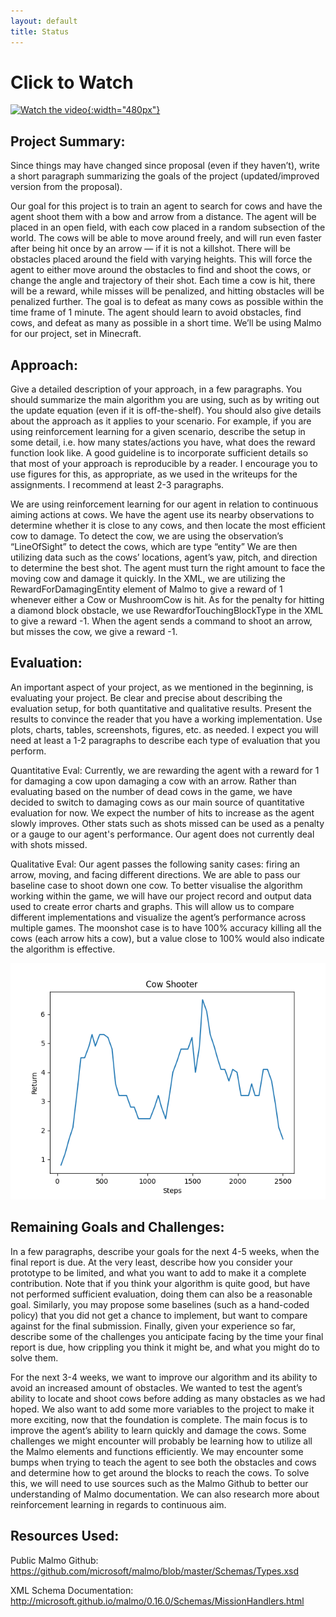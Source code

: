 ```yaml
---
layout: default
title: Status
---
```


# Click to Watch

[![Watch the video](https://i.imgur.com/WemUoPa.jpeg){:width="480px"}](https://www.youtube.com/watch?v=EoC5cjQLEZE)

## Project Summary:
Since things may have changed since proposal (even if they haven’t), write a short paragraph summarizing the goals of the project (updated/improved version from the proposal).

Our goal for this project is to train an agent to search for cows and have the agent shoot them with a bow and arrow from a distance. The agent will be placed in an open field, with each cow placed in a random subsection of the world. The cows will be able to move around freely, and will run even faster after being hit once by an arrow — if it is not a killshot. There will be obstacles placed around the field with varying heights. This will force the agent to either move around the obstacles to find and shoot the cows, or change the angle and trajectory of their shot.
Each time a cow is hit, there will be a reward, while misses will be penalized, and hitting obstacles will be penalized further. The goal is to defeat as many cows as possible within the time frame of 1 minute. The agent should learn to avoid obstacles, find cows, and defeat as many as possible in a short time. We’ll be using Malmo for our project, set in Minecraft.


## Approach:
Give a detailed description of your approach, in a few paragraphs. You should summarize the
main algorithm you are using, such as by writing out the update equation (even if it is off-the-shelf). You should also give details about the approach as it applies to your scenario. For example, if you are using reinforcement learning for a given scenario, describe the setup in some detail, i.e. how many states/actions you have, what does the reward function look like. A good guideline is to incorporate sufficient details so that most of your approach is reproducible by a reader. I encourage you to use figures for this, as appropriate, as we used in the writeups for the assignments. I recommend at least 2-3 paragraphs.

We are using reinforcement learning for our agent in relation to continuous aiming actions at cows. We have the agent use its nearby observations to determine whether it is close to any cows, and then locate the most efficient cow to damage. To detect the cow, we are using the observation’s “LineOfSight” to detect the cows, which are type “entity” We are then utilizing data such as the cows’ locations, agent’s yaw, pitch, and direction to determine the best shot. The agent must turn the right amount to face the moving cow and damage it quickly. 
In the XML, we are utilizing the RewardForDamagingEntity element of Malmo to give a reward of 1 whenever either a Cow or MushroomCow is hit. As for the penalty for hitting a diamond block obstacle, we use RewardforTouchingBlockType in the XML to give a reward -1. When the agent sends a command to shoot an arrow, but misses the cow, we give a reward -1.


## Evaluation: 
An important aspect of your project, as we mentioned in the beginning, is evaluating your
project. Be clear and precise about describing the evaluation setup, for both quantitative and qualitative results. Present the results to convince the reader that you have a working implementation. Use plots, charts, tables, screenshots, figures, etc. as needed. I expect you will need at least a 1-2 paragraphs to describe each type of evaluation that you perform.

Quantitative Eval: Currently, we are rewarding the agent with a reward for 1 for damaging a cow upon damaging a cow with an arrow. Rather than evaluating based on the number of dead cows in the game, we have decided to switch to damaging cows as our main source of quantitative evaluation for now. We expect the number of hits to increase as the agent slowly improves. Other stats such as shots missed can be used as a penalty or a gauge to our agent's performance. Our agent does not currently deal with shots missed.

Qualitative Eval: Our agent passes the following sanity cases:  firing an arrow, moving, and facing different directions. We are able to pass our baseline case to shoot down one cow. To better visualise the algorithm working within the game, we will have our project record and output data used to create error charts and graphs. This will allow us to compare different implementations and visualize the agent’s performance across multiple games. The moonshot case is to have 100% accuracy killing all the cows (each arrow hits a cow), but a value close to 100% would also indicate the algorithm is effective.

![Rewards over time](https://github.com/CowSlayers/SteakCrew/blob/main/static/returns.png?raw=true)


## Remaining Goals and Challenges: 
In a few paragraphs, describe your goals for the next 4-5 weeks, when the final report is due. At the very least, describe how you consider your prototype to be limited, and what you want to add to make it a complete contribution. Note that if you think your algorithm is quite good, but have not performed sufficient evaluation, doing them can also be a reasonable goal. Similarly, you may propose some baselines (such as a hand-coded policy) that you did not get a chance to implement, but want to compare against for the final submission. Finally, given your experience so far, describe some of the challenges you anticipate facing by the time your final report is due, how crippling you think it might be, and what you might do to solve them.

For the next 3-4 weeks, we want to improve our algorithm and its ability to avoid an increased amount of obstacles. We wanted to test the agent’s ability to locate and shoot cows before adding as many obstacles as we had hoped. We also want to add some more variables to the project to make it more exciting, now that the foundation is complete. The main focus is to improve the agent’s ability to learn quickly and damage the cows.
Some challenges we might encounter will probably be learning how to utilize all the Malmo elements and functions efficiently. We may encounter some bumps when trying to teach the agent to see both the obstacles and cows and determine how to get around the blocks to reach the cows. To solve this, we will need to use sources such as the Malmo Github to better our understanding of Malmo documentation. We can also research more about reinforcement learning in regards to continuous aim. 

## Resources Used: 
Public Malmo Github:
https://github.com/microsoft/malmo/blob/master/Schemas/Types.xsd

XML Schema Documentation:
http://microsoft.github.io/malmo/0.16.0/Schemas/MissionHandlers.html


